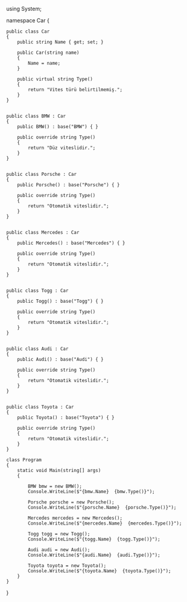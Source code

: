 using System;

namespace Car
{
    
    public class Car
    {
        public string Name { get; set; }

        public Car(string name)
        {
            Name = name;
        }

        public virtual string Type()
        {
            return "Vites türü belirtilmemiş.";
        }
    }

    
    public class BMW : Car
    {
        public BMW() : base("BMW") { }

        public override string Type()
        {
            return "Düz viteslidir.";
        }
    }

    
    public class Porsche : Car
    {
        public Porsche() : base("Porsche") { }

        public override string Type()
        {
            return "Otomatik viteslidir.";
        }
    }

    
    public class Mercedes : Car
    {
        public Mercedes() : base("Mercedes") { }

        public override string Type()
        {
            return "Otomatik viteslidir.";
        }
    }

    
    public class Togg : Car
    {
        public Togg() : base("Togg") { }

        public override string Type()
        {
            return "Otomatik viteslidir.";
        }
    }

    
    public class Audi : Car
    {
        public Audi() : base("Audi") { }

        public override string Type()
        {
            return "Otomatik viteslidir.";
        }
    }

    
    public class Toyota : Car
    {
        public Toyota() : base("Toyota") { }

        public override string Type()
        {
            return "Otomatik viteslidir.";
        }
    }

    class Program
    {
        static void Main(string[] args)
        {
            
            BMW bmw = new BMW();
            Console.WriteLine($"{bmw.Name}  {bmw.Type()}");

            Porsche porsche = new Porsche();
            Console.WriteLine($"{porsche.Name}  {porsche.Type()}");

            Mercedes mercedes = new Mercedes();
            Console.WriteLine($"{mercedes.Name}  {mercedes.Type()}");

            Togg togg = new Togg();
            Console.WriteLine($"{togg.Name}  {togg.Type()}");

            Audi audi = new Audi();
            Console.WriteLine($"{audi.Name}  {audi.Type()}");

            Toyota toyota = new Toyota();
            Console.WriteLine($"{toyota.Name}  {toyota.Type()}");
        }
    }
}
